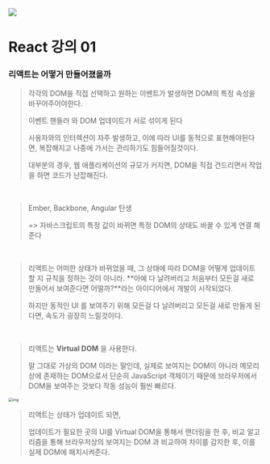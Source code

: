 ![](https://user-images.githubusercontent.com/37237125/70044546-eae8e300-1605-11ea-904e-32b96acbfe22.png)

# React 강의 01

### 리액트는 어떻거 만들어졌을까

> 각각의 DOM을 직접 선택하고 원하는 이벤트가 발생하면 DOM의 특정 속성을 바꾸어주어야한다.
>
> 이벤트 핸들러 와 DOM 업데이트가 서로 섞이게 된다
>
> 사용자와의 인터렉션이 자주 발생하고, 이에 따라 UI를 동적으로 표현해야된다면, 복잡해지고 나중에 가서는 관리하기도 힘들어질것이다.
>
> 대부분의 경우, 웹 애플리케이션의 규모가 커지면, DOM을 직접 건드리면서 작업을 하면 코드가 난잡해진다.

<br>

>Ember, Backbone, Angular 탄생
>
> => 자바스크립트의 특정 값이 바뀌면 특정 DOM의 상태도 바꿀 수 있게 연결 해준다

<br>

>리액트는 어떠한 상태가 바뀌었을 때, 그 상태에 따라 DOM을 어떻게 업데이트 할 지 규칙을 정하는 것이 아니라. **아예 다 날려버리고 처음부터 모든걸 새로 만들어서 보여준다면 어떨까?**라는 아이디어에서 개발이 시작되었다.
>
>하지만 동적인 UI 를 보여주기 위해 모든걸 다 날려버리고 모든걸 새로 만들게 된다면, 속도가 굉장히 느릴것이다.

<br>

>리액트는 **Virtual DOM** 을 사용한다.
>
>말 그대로 가상의 DOM 이라는 말인데, 실제로 보여지는 DOM이 아니라 메모리상에 존재하는 DOM으로서 단순히 JavaScript 객체이기 때문에 브라우저에서 DOM을 보여주는 것보다 작동 성능이 훨씬 빠르다.

<img src="https://i.imgur.com/u6YnxUS.png" alt="img" style="zoom:50%;" />

> 리액트는 상태가 업데이트 되면,
>
> 업데이트가 필요한 곳의 UI를 Virtual DOM을 통해서 랜더링을 한 후, 비교 알고리즘을 통해 브라우저상의 보여지는 DOM 과 비교하여 차이를 감지한 후, 이를 실제 DOM에 패치시켜준다.
